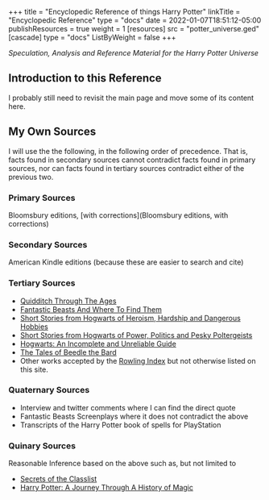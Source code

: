 +++
title = "Encyclopedic Reference of things Harry Potter"
linkTitle = "Encyclopedic Reference"
type = "docs"
date = 2022-01-07T18:51:12-05:00
publishResources = true
weight = 1
[resources]
  src = "potter_universe.ged"
[cascade]
  type = "docs"
  ListByWeight = false
+++

*Speculation, Analysis and Reference Material for the Harry Potter Universe*

## Introduction to this Reference

I probably still need to revisit the main page and move some of its content here. 

## My Own Sources

I will use the the following, in the following order of precedence.  That is, facts found in secondary sources cannot contradict facts found in primary sources, nor can facts found in tertiary sources contradict either of the previous two. 

### Primary Sources 
Bloomsbury editions, [with corrections](Bloomsbury editions, with corrections)

### Secondary Sources
American Kindle editions (because these are easier to search and cite)

### Tertiary Sources
* [Quidditch Through The Ages](https://www.goodreads.com/book/show/111450.Quidditch_Through_the_Ages)
* [Fantastic Beasts And Where To Find Them](https://www.goodreads.com/book/show/41899.Fantastic_Beasts_and_Where_to_Find_Them)
* [Short Stories from Hogwarts of Heroism, Hardship and Dangerous Hobbies](https://www.goodreads.com/book/show/31538635-short-stories-from-hogwarts-of-heroism-hardship-and-dangerous-hobbies)
* [Short Stories from Hogwarts of Power, Politics and Pesky Poltergeists](https://www.goodreads.com/book/show/31538614-short-stories-from-hogwarts-of-power-politics-and-pesky-poltergeists)
* [Hogwarts: An Incomplete and Unreliable Guide](https://www.goodreads.com/book/show/31538647-hogwarts)
* [The Tales of Beedle the Bard](https://www.goodreads.com/book/show/3950967-the-tales-of-beedle-the-bard)
* Other works accepted by the [Rowling Index](https://www.rowlingindex.org/) but
  not otherwise listed on this site.

### Quaternary Sources
* Interview and twitter comments where I can find the direct quote
* Fantastic Beasts Screenplays where it does not contradict the above
* Transcripts of the Harry Potter book of spells for PlayStation

### Quinary Sources
Reasonable Inference based on the above such as, but not limited to
* [Secrets of the Classlist](https://www.goodreads.com/book/show/25464490-secrets-of-the-classlist)
* [Harry Potter: A Journey Through A History of Magic](https://www.goodreads.com/book/show/36068753-harry-potter)

